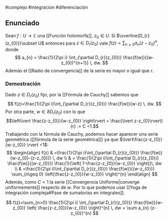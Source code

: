 #complejo #integracion #diferenciación 
## Enunciado

Sean $f:U\to \mathbb{C}$ una [[Función holomorfa]], $z_{0}\in U$. Si $\overline{D_{r}(z_{0})}\subset U$ entonces para $z \in D_{r}(z_{0})$ vale $f(z)=\sum_{n\geq 0}a_{n}(z-z_{0})^{n}$, donde 
$$
a_{n}  = \frac{1}{2\pi i} \int_{\partial D_{r}(z_{0})} \frac{f(w)}{(w-z_{0})^{n+1}} \, dw.
$$
Además el [[Radio de convergencia]] de la serie es mayor o igual que $r$.

### Demostración

Dado $z \in D_{r}(z_{0})$ fijo, por la [[Fórmula de Cauchy]] sabemos que
$$
f(z)=\frac{1}{2\pi i}\int_{\partial D_{r}(z_{0})} \frac{f(w)}{w-z} \, dw.
$$
Por otra parte, $w \in \partial D_{r}(z_{0})$ con lo que 
$$\left\lvert  \frac{z-z_{0}}{w-z_{0}}  \right\rvert =  \frac{\lvert z-z_{0}\rvert}{r} := C <1.$$
Trabajando con la fórmula de Cauchy, podemos hacer aparecer una serie geométrica ([[fórmula de la serie geométrica]]) ya que $\lvert\frac{z-z_{0}}{w-z_{0}}  \rvert <1$:
$$
\begin{align}
f(z) & =\frac{1}{2\pi i}\int_{\partial D_{r}(z_{0})} \frac{f(w)}{w-z_{0}-(z-z_{0})} \, dw  \\
	 & = \frac{1}{2\pi i}\int_{\partial D_{r}(z_{0})} \frac{f(w)}{(w-z_{0})} \frac{1}{\left( 1-\frac{z-z_{0}}{w-z_{0}} \right)}\, dw  \\
	 & =\frac{1}{2\pi i}\int_{\partial D_{r}(z_{0})} \frac{f(w)}{(w-z_{0})} \sum_{n\geq 0} \left(\frac{z-z_{0}}{w-z_{0}} \right)^{n}
\end{align}
$$
Además, como $C < 1$ la serie [[Convergencia Uniforme|converge uniformemente]] respecto de $w$. Por lo que podemos usar [[Yoga de integración compleja#Pase de sumatorias en integrales]]. 

$$
f(z)=\sum_{n>0} \frac{1}{2\pi i} \int_{\partial D_{r}(z_{0})} \frac{f(w)}{w-z_{0}} \left( \frac{z-z_{0}}{w-z_{0}} \right)^{n} \, dw = \sum a_{n}  (z-z_{0})^{n}
$$


